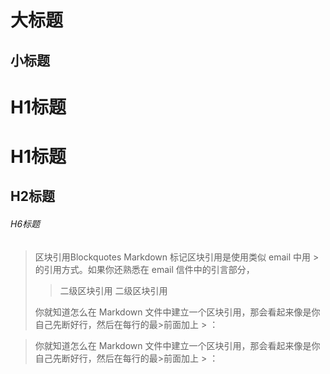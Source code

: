 大标题
====

小标题
--

# H1标题
# H1标题 #
## H2标题
###### H6标题

>区块引用Blockquotes
>Markdown 标记区块引用是使用类似 email 中用 > 的引用方式。如果你还熟悉在 email 信件中的引言部分，
>
>>二级区块引用
>>二级区块引用
>
>你就知道怎么在 Markdown 文件中建立一个区块引用，那会看起来像是你自己先断好行，然后在每行的最>前面加上 > ：

>你就知道怎么在 Markdown 文件中建立一个区块引用，那会看起来像是你自己先断好行，然后在每行的最>前面加上 > ：


